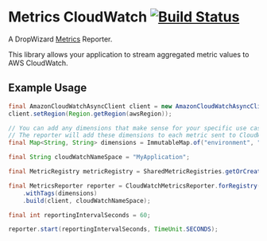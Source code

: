 Metrics CloudWatch [![Build Status](https://travis-ci.org/bizrateinsights/metrics-cloudwatch.png?branch=master)](https://travis-ci.org/bizrateinsights/metrics-cloudwatch)
==================
A DropWizard [Metrics](http://metrics.dropwizard.io/) Reporter.

This library allows your application to stream aggregated metric values to AWS CloudWatch.

Example Usage
-------------
```java
final AmazonCloudWatchAsyncClient client = new AmazonCloudWatchAsyncClient();
client.setRegion(Region.getRegion(awsRegion));

// You can add any dimensions that make sense for your specific use case.
// The reporter will add these dimensions to each metric sent to CloudWatch.
final Map<String, String> dimensions = ImmutableMap.of("environment", "dev");

final String cloudWatchNameSpace = "MyApplication";

final MetricRegistry metricRegistry = SharedMetricRegistries.getOrCreate("metric-registry");

final MetricsReporter reporter = CloudWatchMetricsReporter.forRegistry(metricRegistry)
    .withTags(dimensions)
    .build(client, cloudWatchNameSpace);

final int reportingIntervalSeconds = 60;

reporter.start(reportingIntervalSeconds, TimeUnit.SECONDS);
```
